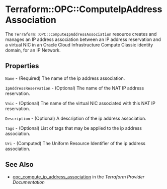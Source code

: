 # Terraform::OPC::ComputeIpAddressAssociation

The ``Terraform::OPC::ComputeIpAddressAssociation`` resource creates and manages an IP address association between an IP address reservation and a virtual NIC in an Oracle Cloud Infrastructure Compute Classic identity domain, for an IP Network.

## Properties

`Name` - (Required) The name of the ip address association.

`IpAddressReservation` - (Optional) The name of the NAT IP address reservation.

`Vnic` - (Optional) The name of the virtual NIC associated with this NAT IP reservation.

`Description` - (Optional) A description of the ip address association.

`Tags` - (Optional) List of tags that may be applied to the ip address association.

`Uri` - (Computed) The Uniform Resource Identifier of the ip address association.


## See Also

* [opc_compute_ip_address_association](https://www.terraform.io/docs/providers/opc/r/compute_ip_address_association.html) in the _Terraform Provider Documentation_